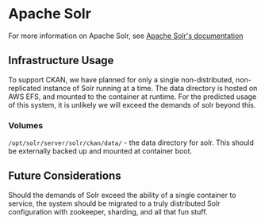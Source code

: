 # Apache Solr

For more information on Apache Solr, see [Apache Solr's documentation](https://lucene.apache.org/solr/guide/)

## Infrastructure Usage

To support CKAN, we have planned for only a single non-distributed, non-replicated instance of Solr running at a time.  The data directory is hosted on AWS EFS, and mounted to the container at runtime.  For the predicted usage of this system, it is unlikely we will exceed the demands of solr beyond this.  

### Volumes

`/opt/solr/server/solr/ckan/data/` - the data directory for solr.  This should be externally backed up and mounted at container boot.

## Future Considerations

Should the demands of Solr exceed the ability of a single container to service, the system should be migrated to a truly distributed Solr configuration with zookeeper, sharding, and all that fun stuff.
